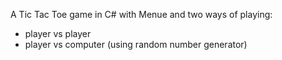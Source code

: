 A Tic Tac Toe game in C# with Menue and two ways of playing:
- player vs player
- player vs computer (using random number generator)
